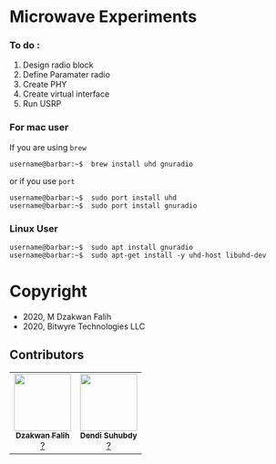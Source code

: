 # Microwave Experiments

### To do :
1. Design radio block
2. Define Paramater radio
3. Create PHY
4. Create virtual interface
5. Run USRP

### For mac user 

If you are using `brew`

```console
username@barbar:~$  brew install uhd gnuradio
```

or if you use `port`

```console
username@barbar:~$  sudo port install uhd
username@barbar:~$  sudo port install gnuradio
```

### Linux User
```console
username@barbar:~$  sudo apt install gnuradio
username@barbar:~$  sudo apt-get install -y uhd-host libuhd-dev 
```


# Copyright

- 2020, M Dzakwan Falih
- 2020, Bitwyre Technologies LLC

## Contributors
<table>
    <td align="center"><a href="#"><img src="https://avatars1.githubusercontent.com/u/23207299?s=400&u=579c04a4d558b6af7615eaed9600b17484be27a9&v=4" width="100px;" alt=""/><br /><sub><b>Dzakwan Falih</b></sub></a><br /><a href="#" title="Code">?</a></td>
    <td align="center"><a href="#"><img src="https://avatars1.githubusercontent.com/u/4477337?s=400&u=314a7401fe87ec08422c1366dca4b38880dc7af3&v=4" width="100px;" alt=""/><br /><sub><b>Dendi Suhubdy</b></sub></a><br /><a href="#" title="Code">?</a></td>
<table>
